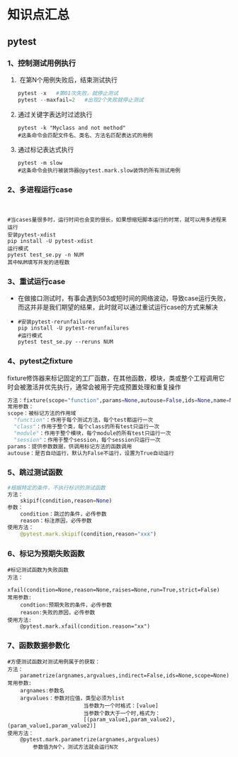 ​	

# 知识点汇总

## pytest

### 1、控制测试用例执行

1. ​	在第N个用例失败后，结束测试执行

   ```python
   pytest -x   #第01次失败，就停止测试
   pytest --maxfail=2   #出现2个失败就停止测试
   ```

2. 通过关键字表达时过滤执行

   ```
   pytest -k "Myclass and not method"
   #这条命令会匹配文件名、类名、方法名匹配表达式的用例
   ```

3. 通过标记表达式执行

   ```
   pytest -m slow
   #这条命令会执行被装饰器@pytest.mark.slow装饰的所有测试用例
   ```

### 2、多进程运行case

​	

```
#当cases量很多时，运行时间也会变的很长，如果想缩短脚本运行的时常，就可以用多进程来运行
安装pytest-xdist
pip install -U pytest-xdist
运行模式
pytest test_se.py -n NUM
其中NUM填写并发的进程数
```

### 3、重试运行case

- ​	在做接口测试时，有事会遇到503或短时间的网络波动，导致case运行失败，而这并非是我们期望的结果，此时就可以通过重试运行case的方式来解决

- ```
  #安装pytest-rerunfailures
  pip install -U pytest-rerunfailures
  #运行模式
  pytest test_se.py --reruns NUM
  ```

### 4、pytest之fixture

​	fixture修饰器来标记固定的工厂函数，在其他函数，模块，类或整个工程调用它时会被激活并优先执行，通常会被用于完成预置处理和重复操作

```python
方法：fixture(scope="function",params=None,autouse=False,ids=None,name=None)
常用参数：
scope：被标记方法的作用域
  "function"：作用于每个测试方法，每个test都运行一次
  "class"：作用于整个类，每个class的所有test只运行一次
  "module"：作用于整个模块，每个module的所有test只运行一次
  "session"：作用于整个session，每个session只运行一次
params：提供参数数据，供调用标记方法的函数调用
autouse：是否自动运行，默认为False不运行，设置为True自动运行
```

### 5、跳过测试函数

```python
#根据特定的条件，不执行标识的测试函数
方法：
	skipif(condition,reason=None)
参数：
	condition：跳过的条件，必传参数
	reason：标注原因，必传参数
使用方法：
	@pytest.mark.skipif(condition,reason="xxx")
```

### 6、标记为预期失败函数

```
#标记测试函数为失败函数
方法：
	xfail(condition=None,reason=None,raises=None,run=True,strict=False)
常用参数:
	condtion:预期失败的条件，必传参数
	reason:失败的原因，必传参数
使用方法:
	@pytest.mark.xfail(condition.reason="xx")
```

### 7、函数数据参数化

```
#方便测试函数对测试用例属于的获取：
方法：
	parametrize(argnames,argvalues,indirect=False,ids=None,scope=None)
常用参数:
	argnames:参数名
	argvalues：参数对应值，类型必须为list
						当参数为一个时格式：[value]
						当参数个数大于一个时,格式为：
						[(param_value1,param_value2),(param_value1,param_value2)]
使用方法：
	@pytest.mark.parametrize(argnames,argvalues)
		参数值为N个，测试方法就会运行N次
```

